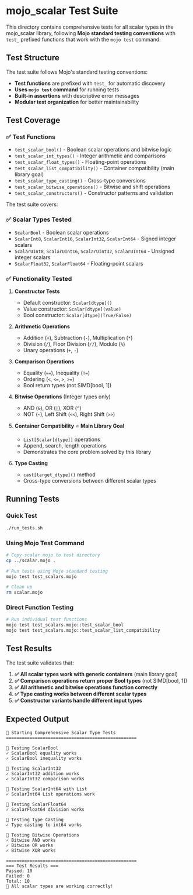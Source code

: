 # mojo_scalar Test Suite

This directory contains comprehensive tests for all scalar types in the mojo_scalar library, following **Mojo standard testing conventions** with `test_` prefixed functions that work with the `mojo test` command.

## Test Structure

The test suite follows Mojo's standard testing conventions:
- **Test functions** are prefixed with `test_` for automatic discovery
- **Uses `mojo test` command** for running tests
- **Built-in assertions** with descriptive error messages
- **Modular test organization** for better maintainability

## Test Coverage

### ✅ **Test Functions**
- `test_scalar_bool()` - Boolean scalar operations and bitwise logic
- `test_scalar_int_types()` - Integer arithmetic and comparisons
- `test_scalar_float_types()` - Floating-point operations
- `test_scalar_list_compatibility()` - Container compatibility (main library goal)
- `test_scalar_type_casting()` - Cross-type conversions
- `test_scalar_bitwise_operations()` - Bitwise and shift operations
- `test_scalar_constructors()` - Constructor patterns and validation

The test suite covers:

### ✅ **Scalar Types Tested**
- `ScalarBool` - Boolean scalar operations
- `ScalarInt8`, `ScalarInt16`, `ScalarInt32`, `ScalarInt64` - Signed integer scalars
- `ScalarUInt8`, `ScalarUInt16`, `ScalarUInt32`, `ScalarUInt64` - Unsigned integer scalars
- `ScalarFloat32`, `ScalarFloat64` - Floating-point scalars

### ✅ **Functionality Tested**
1. **Constructor Tests**
   - Default constructor: `Scalar[dtype]()`
   - Value constructor: `Scalar[dtype](value)`
   - Bool constructor: `Scalar[dtype](True/False)`

2. **Arithmetic Operations**
   - Addition (`+`), Subtraction (`-`), Multiplication (`*`)
   - Division (`/`), Floor Division (`//`), Modulo (`%`)
   - Unary operations (`+`, `-`)

3. **Comparison Operations**
   - Equality (`==`), Inequality (`!=`)
   - Ordering (`<`, `<=`, `>`, `>=`)
   - Bool return types (not SIMD[bool, 1])

4. **Bitwise Operations** (Integer types only)
   - AND (`&`), OR (`|`), XOR (`^`)
   - NOT (`~`), Left Shift (`<<`), Right Shift (`>>`)

5. **Container Compatibility** ⭐ **Main Library Goal**
   - `List[Scalar[dtype]]` operations
   - Append, search, length operations
   - Demonstrates the core problem solved by this library

6. **Type Casting**
   - `cast[target_dtype]()` method
   - Cross-type conversions between different scalar types

## Running Tests

### Quick Test
```bash
./run_tests.sh
```

### Using Mojo Test Command
```bash
# Copy scalar.mojo to test directory
cp ../scalar.mojo .

# Run tests using Mojo standard testing
mojo test test_scalars.mojo

# Clean up
rm scalar.mojo
```

### Direct Function Testing
```bash
# Run individual test functions
mojo test test_scalars.mojo::test_scalar_bool
mojo test test_scalars.mojo::test_scalar_list_compatibility
```

## Test Results

The test suite validates that:

1. **✅ All scalar types work with generic containers** (main library goal)
2. **✅ Comparison operations return proper Bool types** (not SIMD[bool, 1])
3. **✅ All arithmetic and bitwise operations function correctly**
4. **✅ Type casting works between different scalar types**
5. **✅ Constructor variants handle different input types**

## Expected Output

```
🧪 Starting Comprehensive Scalar Type Tests
==================================================

🔬 Testing ScalarBool
✓ ScalarBool equality works
✓ ScalarBool inequality works

🔬 Testing ScalarInt32
✓ ScalarInt32 addition works
✓ ScalarInt32 comparison works

🔬 Testing ScalarInt64 with List
✓ ScalarInt64 List operations work

🔬 Testing ScalarFloat64
✓ ScalarFloat64 division works

🔬 Testing Type Casting
✓ Type casting to int64 works

🔬 Testing Bitwise Operations
✓ Bitwise AND works
✓ Bitwise OR works
✓ Bitwise XOR works

==================================================
=== Test Results ===
Passed: 10
Failed: 0
Total: 10
🎉 All scalar types are working correctly!
```
